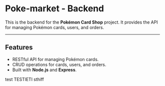 # Poke-market - Backend

This is the backend for the **Pokémon Card Shop** project. It provides the API for managing Pokémon cards, users, and orders.

---

## **Features**

- RESTful API for managing Pokémon cards.
- CRUD operations for cards, users, and orders.
- Built with **Node.js** and **Express**.

test TESTIETI sthiff
